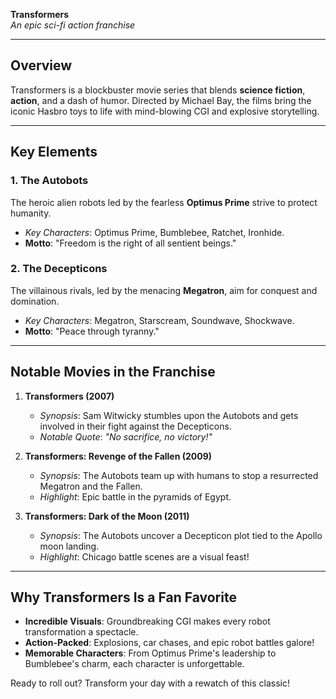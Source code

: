 **Transformers**  
*An epic sci-fi action franchise*  

---

## **Overview**  
Transformers is a blockbuster movie series that blends **science fiction**, **action**, and a dash of humor. Directed by Michael Bay, the films bring the iconic Hasbro toys to life with mind-blowing CGI and explosive storytelling.  

---

## **Key Elements**  

### **1. The Autobots**  
The heroic alien robots led by the fearless **Optimus Prime** strive to protect humanity.  
- *Key Characters*: Optimus Prime, Bumblebee, Ratchet, Ironhide.  
- **Motto**: "Freedom is the right of all sentient beings."  

### **2. The Decepticons**  
The villainous rivals, led by the menacing **Megatron**, aim for conquest and domination.  
- *Key Characters*: Megatron, Starscream, Soundwave, Shockwave.  
- **Motto**: "Peace through tyranny."  

---

## **Notable Movies in the Franchise**  

1. **Transformers (2007)**  
   - *Synopsis*: Sam Witwicky stumbles upon the Autobots and gets involved in their fight against the Decepticons.  
   - *Notable Quote*: *"No sacrifice, no victory!"*  

2. **Transformers: Revenge of the Fallen (2009)**  
   - *Synopsis*: The Autobots team up with humans to stop a resurrected Megatron and the Fallen.  
   - *Highlight*: Epic battle in the pyramids of Egypt.  

3. **Transformers: Dark of the Moon (2011)**  
   - *Synopsis*: The Autobots uncover a Decepticon plot tied to the Apollo moon landing.  
   - *Highlight*: Chicago battle scenes are a visual feast!  

---

## **Why Transformers Is a Fan Favorite**  
- **Incredible Visuals**: Groundbreaking CGI makes every robot transformation a spectacle.  
- **Action-Packed**: Explosions, car chases, and epic robot battles galore!  
- **Memorable Characters**: From Optimus Prime's leadership to Bumblebee's charm, each character is unforgettable.  



Ready to roll out? Transform your day with a rewatch of this classic!  

